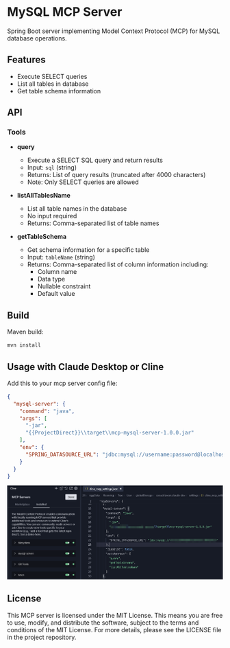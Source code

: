 # MySQL MCP Server

Spring Boot server implementing Model Context Protocol (MCP) for MySQL database operations.

## Features

- Execute SELECT queries
- List all tables in database
- Get table schema information

## API

### Tools

- **query**
  - Execute a SELECT SQL query and return results
  - Input: `sql` (string)
  - Returns: List of query results (truncated after 4000 characters)
  - Note: Only SELECT queries are allowed

- **listAllTablesName**
  - List all table names in the database
  - No input required
  - Returns: Comma-separated list of table names

- **getTableSchema**
  - Get schema information for a specific table
  - Input: `tableName` (string)
  - Returns: Comma-separated list of column information including:
    - Column name
    - Data type
    - Nullable constraint
    - Default value


## Build

Maven build:

```bash
mvn install
```

## Usage with Claude Desktop or Cline

Add this to your mcp server config file:

```json
{
  "mysql-server": {
    "command": "java",
    "args": [
      "-jar",
      "{{ProjectDirect}}\\target\\mcp-mysql-server-1.0.0.jar"
    ],
    "env": {
      "SPRING_DATASOURCE_URL": "jdbc:mysql://username:password@localhost:3306/database"
    }
  }
}
```
![001.png](images/001.png)



## License

This MCP server is licensed under the MIT License. This means you are free to use, modify, and distribute the software, subject to the terms and conditions of the MIT License. For more details, please see the LICENSE file in the project repository.
